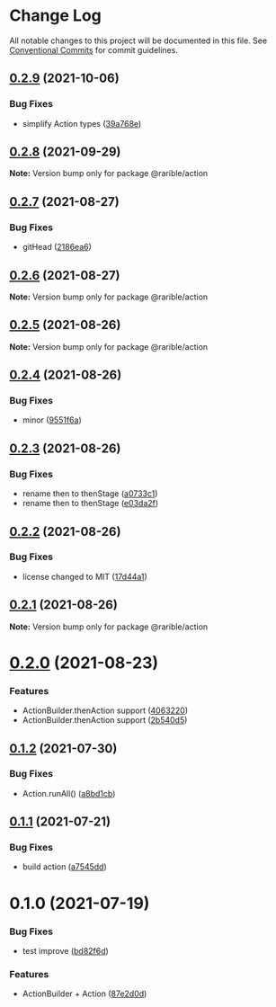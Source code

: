 # Change Log

All notable changes to this project will be documented in this file.
See [Conventional Commits](https://conventionalcommits.org) for commit guidelines.

## [0.2.9](https://github.com/rariblecom/ts-common/compare/@rarible/action@0.2.8...@rarible/action@0.2.9) (2021-10-06)


### Bug Fixes

* simplify Action types ([39a768e](https://github.com/rariblecom/ts-common/commit/39a768e623380728493e677479c56bd780904757))





## [0.2.8](https://github.com/rariblecom/ts-common/compare/@rarible/action@0.2.7...@rarible/action@0.2.8) (2021-09-29)

**Note:** Version bump only for package @rarible/action





## [0.2.7](https://github.com/rariblecom/ts-common/compare/@rarible/action@0.2.6...@rarible/action@0.2.7) (2021-08-27)


### Bug Fixes

* gitHead ([2186ea6](https://github.com/rariblecom/ts-common/commit/2186ea686e5eb3393a8e3896826756086d3b05de))





## [0.2.6](https://github.com/rariblecom/ts-common/compare/@rarible/action@0.2.5...@rarible/action@0.2.6) (2021-08-27)

**Note:** Version bump only for package @rarible/action





## [0.2.5](https://github.com/rariblecom/ts-common/compare/@rarible/action@0.2.4...@rarible/action@0.2.5) (2021-08-26)

**Note:** Version bump only for package @rarible/action





## [0.2.4](https://github.com/rariblecom/ts-common/compare/@rarible/action@0.2.3...@rarible/action@0.2.4) (2021-08-26)


### Bug Fixes

* minor ([9551f6a](https://github.com/rariblecom/ts-common/commit/9551f6aa777492081db716f78d7af477061f9270))





## [0.2.3](https://github.com/rariblecom/ts-common/compare/@rarible/action@0.2.2...@rarible/action@0.2.3) (2021-08-26)


### Bug Fixes

* rename then to thenStage ([a0733c1](https://github.com/rariblecom/ts-common/commit/a0733c12407d22554a901efc3d534e5f67e81676))
* rename then to thenStage ([e03da2f](https://github.com/rariblecom/ts-common/commit/e03da2ffffbc3bf58f07c4ec8f346f7661b77ce1))





## [0.2.2](https://github.com/rariblecom/ts-common/compare/@rarible/action@0.2.1...@rarible/action@0.2.2) (2021-08-26)


### Bug Fixes

* license changed to MIT ([17d44a1](https://github.com/rariblecom/ts-common/commit/17d44a1225c507c6a4c8b1f4bcf8878c43c211b2))





## [0.2.1](https://github.com/rariblecom/ts-common/compare/@rarible/action@0.2.0...@rarible/action@0.2.1) (2021-08-26)

**Note:** Version bump only for package @rarible/action





# [0.2.0](https://github.com/rariblecom/ts-common/compare/@rarible/action@0.1.2...@rarible/action@0.2.0) (2021-08-23)


### Features

* ActionBuilder.thenAction support ([4063220](https://github.com/rariblecom/ts-common/commit/4063220d9b072299fbfd05eb2a1f2627d8b1eedb))
* ActionBuilder.thenAction support ([2b540d5](https://github.com/rariblecom/ts-common/commit/2b540d5e605d22c4f3ad232ba2c39fcdfb4cc17d))





## [0.1.2](https://github.com/rariblecom/ts-common/compare/@rarible/action@0.1.1...@rarible/action@0.1.2) (2021-07-30)


### Bug Fixes

* Action.runAll() ([a8bd1cb](https://github.com/rariblecom/ts-common/commit/a8bd1cbab4986fa54618191d2cd3410f5842a0dc))





## [0.1.1](https://github.com/rariblecom/ts-common/compare/@rarible/action@0.1.0...@rarible/action@0.1.1) (2021-07-21)


### Bug Fixes

* build action ([a7545dd](https://github.com/rariblecom/ts-common/commit/a7545ddc124691a4189326388b0b7c7610741654))





# 0.1.0 (2021-07-19)


### Bug Fixes

* test improve ([bd82f6d](https://github.com/rariblecom/ts-common/commit/bd82f6dcc0cbe00c6da2b8fcab6372c280f2b47b))


### Features

* ActionBuilder + Action ([87e2d0d](https://github.com/rariblecom/ts-common/commit/87e2d0d99f3215cd5183eed0dc886f7b02793689))
